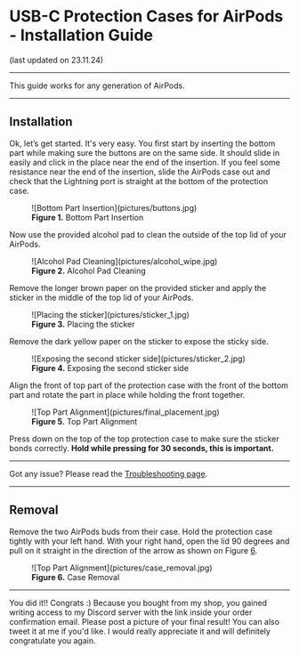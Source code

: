 # USB-C Protection Cases for AirPods - Installation Guide
(last updated on 23.11.24)
___

This guide works for any generation of AirPods.
___

## Installation

Ok, let’s get started. It's very easy. You first start by inserting the bottom part while making sure the buttons are on the same side. It should slide in easily and click in the place near the end of the insertion. If you feel some resistance near the end of the insertion, slide the AirPods case out and check that the Lightning port is straight at the bottom of the protection case.

<figure markdown id="front_teeth_location">
  ![Bottom Part Insertion](pictures/buttons.jpg)
  <figcaption><b>Figure 1.</b> Bottom Part Insertion</figcaption>
</figure>

Now use the provided alcohol pad to clean the outside of the top lid of your AirPods.

<figure markdown id="front_teeth_location">
  ![Alcohol Pad Cleaning](pictures/alcohol_wipe.jpg)
  <figcaption><b>Figure 2.</b> Alcohol Pad Cleaning</figcaption>
</figure>

Remove the longer brown paper on the provided sticker and apply the sticker in the middle of the top lid of your AirPods.

<figure markdown id="front_teeth_location">
  ![Placing the sticker](pictures/sticker_1.jpg)
  <figcaption><b>Figure 3.</b> Placing the sticker</figcaption>
</figure>

Remove the dark yellow paper on the sticker to expose the sticky side. 

<figure markdown id="front_teeth_location">
  ![Exposing the second sticker side](pictures/sticker_2.jpg)
  <figcaption><b>Figure 4.</b> Exposing the second sticker side</figcaption>
</figure>

Align the front of top part of the protection case with the front of the bottom part and rotate the part in place while holding the front together. 

<figure markdown id="front_teeth_location">
  ![Top Part Alignment](pictures/final_placement.jpg)
  <figcaption><b>Figure 5.</b> Top Part Alignment</figcaption>
</figure>

Press down on the top of the top protection case to make sure the sticker bonds correctly. **Hold while pressing for 30 seconds, this is important.**

___

Got any issue? Please read the [Troubleshooting page](troubleshooting.md).
___

## Removal

Remove the two AirPods buds from their case. Hold the protection case tightly with your left hand. With your right hand, open the lid 90 degrees and pull on it straight in the direction of the arrow as shown on Figure [6](#case_removal).

<figure markdown id="case_removal">
  ![Top Part Alignment](pictures/case_removal.jpg)
  <figcaption><b>Figure 6.</b> Case Removal</figcaption>
</figure>

___

You did it!! Congrats :) Because you bought from my shop, you gained writing access to my Discord server with the link inside your order confirmation email. Please post a picture of your final result! You can also tweet it at me if you'd like. I would really appreciate it and will definitely congratulate you again.


